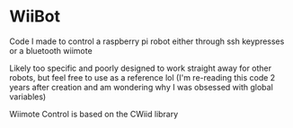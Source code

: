 # WiiBot
Code I made to control a raspberry pi robot either through ssh keypresses or a bluetooth wiimote

Likely too specific and poorly designed to work straight away for other robots, but feel free to use as a reference lol (I'm re-reading this code 2 years after creation and am wondering why I was obsessed with global variables)

Wiimote Control is based on the CWiid library

